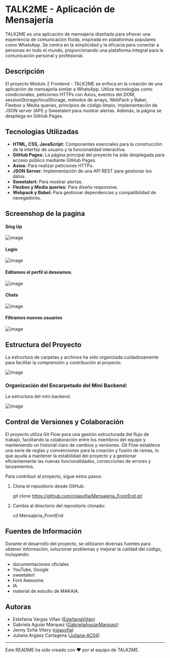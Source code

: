 # TALK2ME - Aplicación de Mensajería 

TALK2ME es una aplicación de mensajería diseñada para ofrecer una experiencia de comunicación fluida, inspirada en plataformas populares como WhatsApp. Se centra en la simplicidad y la eficacia para conectar a personas en todo el mundo, proporcionando una plataforma integral para la comunicación personal y profesional.

## Descripción
El proyecto Módulo 2 Frontend - TALK2ME se enfoca en la creación de una aplicación de mensajería similar a WhatsApp. Utiliza tecnologías como condicionales, peticiones HTTPs con Axios, eventos del DOM, sessionStorage/localStorage, métodos de arrays, WebPack y Babel, Flexbox y Media queries, principios de código limpio, implementación de JSON server (API) y Sweetalert para mostrar alertas. Además, la página se despliega en GitHub Pages.

## Tecnologías Utilizadas
- **HTML, CSS, JavaScript:** Componentes esenciales para la construcción de la interfaz de usuario y la funcionalidad interactiva.
- **GitHub Pages:** La página principal del proyecto ha sido desplegada para acceso público mediante GitHub Pages.
- **Axios:** Para realizar peticiones HTTPs.
- **JSON Server:** Implementación de una API REST para gestionar los datos.
- **Sweetalert:** Para mostrar alertas.
- **Flexbox y Media queries:** Para diseño responsive.
- **Webpack y Babel:** Para gestionar dependencias y compatibilidad de navegadores.

## Screenshop de la pagina
#### Sing Up
![image](https://github.com/rojasofia/Mensajeria_FrontEnd/assets/117688109/f6605e0b-0ad6-41bf-9913-8282ca13e27c)
#### Login
![image](https://github.com/rojasofia/Mensajeria_FrontEnd/assets/117688109/6db8a88e-def3-4bfd-8738-d26de5b75416)
#### Editamos el perfil si deseamos.<br/>
![image](https://github.com/rojasofia/Mensajeria_FrontEnd/assets/117688109/5663822a-b9d6-49ec-a6ad-4a81fcb86858) <br/>
#### Chats<br/> 
![image](https://github.com/rojasofia/Mensajeria_FrontEnd/assets/117688109/ea318aa3-5fee-4e85-ae59-9328ccc54d04)
#### Filtramos nuevos usuarios <br/> 
![image](https://github.com/rojasofia/Mensajeria_FrontEnd/assets/117688109/3f8f0ee4-b55d-43e6-9373-c449d069a40e)





## Estructura del Proyecto
La estructura de carpetas y archivos ha sido organizada cuidadosamente para facilitar la comprensión y contribución al proyecto.


![image](https://github.com/rojasofia/Mensajeria_FrontEnd/assets/117688109/c4d19bf1-e933-41ab-905b-8fed0e76813a)

### Organización del Encarpetado del Mini Backend:
La estructura del mini backend.

![image](https://github.com/rojasofia/Mensajeria_FrontEnd/assets/117688109/a063edbb-0c8f-401e-ae5f-d7d6ed53d1ff)

## Control de Versiones y Colaboración
El proyecto utiliza Git Flow para una gestión estructurada del flujo de trabajo, facilitando la colaboración entre los miembros del equipo y manteniendo un historial claro de cambios y versiones. Git Flow establece una serie de reglas y convenciones para la creación y fusión de ramas, lo que ayuda a mantener la estabilidad del proyecto y a gestionar eficientemente las nuevas funcionalidades, correcciones de errores y lanzamientos.

Para contribuir al proyecto, sigue estos pasos:
1. Clona el repositorio desde GitHub:

   git clone https://github.com/rojasofia/Mensajeria_FrontEnd.git
 
2. Cambia al directorio del repositorio clonado:
   
   cd Mensajeria_FrontEnd
 

## Fuentes de Información
Durante el desarrollo del proyecto, se utilizaron diversas fuentes para obtener información, solucionar problemas y mejorar la calidad del código, incluyendo:
-  documentaciones oficiales
- YouTube, Google
- sweetalert
- Font Awesome
- IA
- material de estudio de MAKAIA.
  
## Autoras
- Estefanía Vargas Villan ([EstefaniaVillan](https://github.com/EstefaniaVillan))
- Gabriela Aguiar Marquez ([GabrielaAguiarMarquez](https://github.com/GabrielaAguiarMarquez))
- Jenny Sofía Vitery ([rojasofia](https://github.com/rojasofia))
- Juliana Argáez Cartagena ([Juliana-AC04](https://github.com/Juliana-AC04))



---
Este README ha sido creado con ❤️ por el equipo de TALK2ME.

